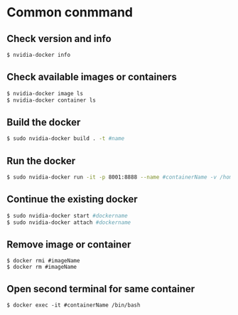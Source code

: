 # Common conmmand

## Check version and info
```sh
$ nvidia-docker info
```
## Check available images or containers
```sh
$ nvidia-docker image ls
$ nvidia-docker container ls
```

## Build the docker
```sh
$ sudo nvidia-docker build . -t #name
```

## Run the docker
```sh
$ sudo nvidia-docker run -it -p 8001:8888 --name #containerName -v /home/yy/Documents/Docker/docker_fold:/usr/app #imageName:#imageTag /bin/bash
```

## Continue the existing docker
```sh
$ sudo nvidia-docker start #dockername
$ sudo nvidia-docker attach #dockername 
```


## Remove image or container
```
$ docker rmi #imageName
$ docker rm #imageName
```

## Open second terminal for same container
```
$ docker exec -it #containerName /bin/bash
```

